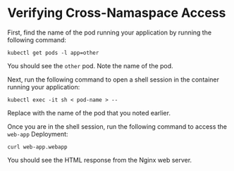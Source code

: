 # Verifying Cross-Namaspace Access

First, find the name of the pod running your application by running the following command:

```shell
kubectl get pods -l app=other
```

You should see the `other` pod. Note the name of the pod.

Next, run the following command to open a shell session in the container running your application:

```shell
kubectl exec -it sh < pod-name > --
```

Replace <pod-name> with the name of the pod that you noted earlier.

Once you are in the shell session, run the following command to access the `web-app` Deployment:

```shell
curl web-app.webapp
```

You should see the HTML response from the Nginx web server.
